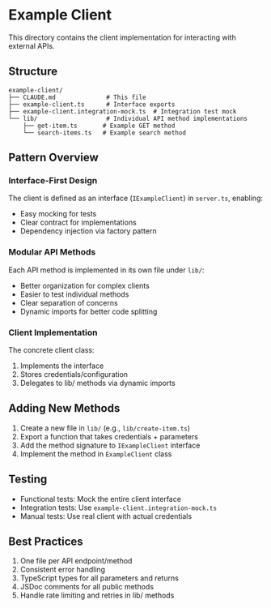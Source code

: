 # Example Client

This directory contains the client implementation for interacting with external APIs.

## Structure

```
example-client/
├── CLAUDE.md              # This file
├── example-client.ts      # Interface exports
├── example-client.integration-mock.ts  # Integration test mock
└── lib/                   # Individual API method implementations
    ├── get-item.ts       # Example GET method
    └── search-items.ts   # Example search method
```

## Pattern Overview

### Interface-First Design

The client is defined as an interface (`IExampleClient`) in `server.ts`, enabling:

- Easy mocking for tests
- Clear contract for implementations
- Dependency injection via factory pattern

### Modular API Methods

Each API method is implemented in its own file under `lib/`:

- Better organization for complex clients
- Easier to test individual methods
- Clear separation of concerns
- Dynamic imports for better code splitting

### Client Implementation

The concrete client class:

1. Implements the interface
2. Stores credentials/configuration
3. Delegates to lib/ methods via dynamic imports

## Adding New Methods

1. Create a new file in `lib/` (e.g., `lib/create-item.ts`)
2. Export a function that takes credentials + parameters
3. Add the method signature to `IExampleClient` interface
4. Implement the method in `ExampleClient` class

## Testing

- Functional tests: Mock the entire client interface
- Integration tests: Use `example-client.integration-mock.ts`
- Manual tests: Use real client with actual credentials

## Best Practices

1. One file per API endpoint/method
2. Consistent error handling
3. TypeScript types for all parameters and returns
4. JSDoc comments for all public methods
5. Handle rate limiting and retries in lib/ methods
